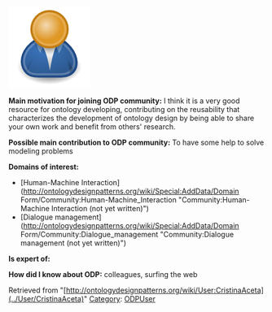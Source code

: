 [![Image:ODPUser.png](../images/a/a6/ODPUser.png)](../Image/ODPUser.png "Image:ODPUser.png")




  





__Main motivation for joining ODP community:__ I think it is a very good resource for ontology developing, contributing on the reusability that characterizes the development of ontology design by being able to share your own work and benefit from others' research.


__Possible main contribution to ODP community:__ To have some help to solve modeling problems


__Domains of interest:__



* [Human-Machine Interaction](http://ontologydesignpatterns.org/wiki/Special:AddData/Domain Form/Community:Human-Machine_Interaction "Community:Human-Machine Interaction (not yet written)")
* [Dialogue management](http://ontologydesignpatterns.org/wiki/Special:AddData/Domain Form/Community:Dialogue_management "Community:Dialogue management (not yet written)")


__Is expert of:__


  

__How did I know about ODP:__ colleagues, surfing the web






Retrieved from "[http://ontologydesignpatterns.org/wiki/User:CristinaAceta](../User/CristinaAceta)"
 [Category](http://ontologydesignpatterns.org/wiki/Special:Categories "Special:Categories"): [ODPUser](../Category/ODPUser "Category:ODPUser")